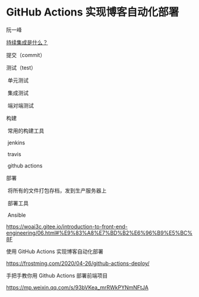 # GitHub Actions 实现博客自动化部署

阮一峰

[持续集成是什么？](https://www.ruanyifeng.com/blog/2015/09/continuous-integration.html)

提交（commit）

测试（test）

​ 单元测试

​ 集成测试

​ 端对端测试

构建

​ 常用的构建工具

​ jenkins

​ travis

​ github actions

部署

​ 将所有的文件打包存档，发到生产服务器上

​ 部署工具

​ Ansible

https://woai3c.gitee.io/introduction-to-front-end-engineering/06.html#%E9%83%A8%E7%BD%B2%E6%96%B9%E5%BC%8F

使用 GitHub Actions 实现博客自动化部署

https://frostming.com/2020/04-26/github-actions-deploy/

手把手教你用 Github Actions 部署前端项目

https://mp.weixin.qq.com/s/93bVKea_mrRWkPYNmNFtJA
